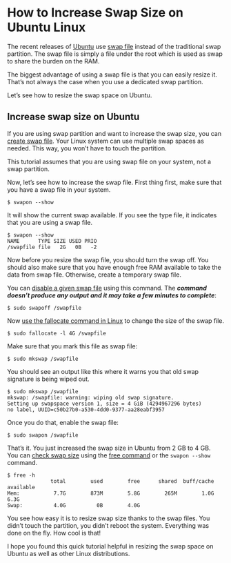 # How to Increase Swap Size on Ubuntu Linux

The recent releases of [Ubuntu](https://ubuntu.com/) use [swap file](https://help.ubuntu.com/community/SwapFaq) instead of the traditional swap partition. 
The swap file is simply a file under the root which is used as swap to share the burden on the RAM.

The biggest advantage of using a swap file is that you can easily resize it. That’s not always the case when you use a dedicated swap partition.

Let’s see how to resize the swap space on Ubuntu.

## Increase swap size on Ubuntu

If you are using swap partition and want to increase the swap size, you can [create swap file](https://itsfoss.com/create-swap-file-linux/). Your Linux system can use multiple swap spaces as needed. This way, you won’t have to touch the partition.

This tutorial assumes that you are using swap file on your system, not a swap partition.

Now, let’s see how to increase the swap file. First thing first, make sure that you have a swap file in your system.
```console
$ swapon --show
```

It will show the current swap available. If you see the type file, it indicates that you are using a swap file.
```console
$ swapon --show
NAME      TYPE SIZE USED PRIO
/swapfile file   2G   0B   -2
```

Now before you resize the swap file, you should turn the swap off. You should also make sure that you have enough free RAM available to take the data from swap file. Otherwise, create a temporary swap file.

You can [disable a given swap file](https://web.mit.edu/rhel-doc/5/RHEL-5-manual/Deployment_Guide-en-US/s1-swap-removing.html) using this command. The ***command doesn’t produce any output and it may take a few minutes to complete***:
```console
$ sudo swapoff /swapfile
```

Now [use the fallocate command in Linux](https://man7.org/linux/man-pages/man1/fallocate.1.html) to change the size of the swap file.
```console
$ sudo fallocate -l 4G /swapfile
```

Make sure that you mark this file as swap file:
```console
$ sudo mkswap /swapfile
```

You should see an output like this where it warns you that old swap signature is being wiped out.
```console
$ sudo mkswap /swapfile
mkswap: /swapfile: warning: wiping old swap signature.
Setting up swapspace version 1, size = 4 GiB (4294967296 bytes)
no label, UUID=c50b27b0-a530-4dd0-9377-aa28eabf3957
```

Once you do that, enable the swap file:
```console
$ sudo swapon /swapfile
```

That’s it. You just increased the swap size in Ubuntu from 2 GB to 4 GB.</br>
You can [check swap size](https://www.cyberciti.biz/faq/linux-check-swap-usage-command/) using the [free command](https://man7.org/linux/man-pages/man1/free.1.html) or the `swapon --show` command.
```console
$ free -h
              total        used        free      shared  buff/cache   available
Mem:           7.7G        873M        5.8G        265M        1.0G        6.3G
Swap:          4.0G          0B        4.0G
```

You see how easy it is to resize swap size thanks to the swap files. You didn’t touch the partition, you didn’t reboot the system. Everything was done on the fly. How cool is that!

I hope you found this quick tutorial helpful in resizing the swap space on Ubuntu as well as other Linux distributions.
